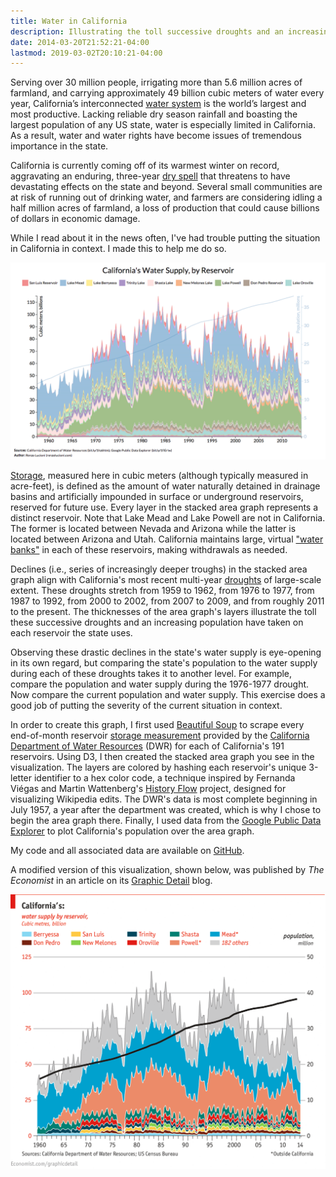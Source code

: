 ```yaml
---
title: Water in California
description: Illustrating the toll successive droughts and an increasing population have taken on California's reservoirs.
date: 2014-03-20T21:52:21-04:00
lastmod: 2019-03-02T20:10:21-04:00
---
```


Serving over 30 million people, irrigating more than 5.6 million acres of farmland, and carrying approximately 49 billion cubic meters of water every year, California’s interconnected [water system](https://en.wikipedia.org/wiki/Water_in_California) is the world’s largest and most productive. Lacking reliable dry season rainfall and boasting the largest population of any US state, water is especially limited in California. As a result, water and water rights have become issues of tremendous importance in the state.

California is currently coming off of its warmest winter on record, aggravating an enduring, three-year [dry spell](https://www.reuters.com/article/2014/03/18/us-usa-california-drought-idUSBREA2H03720140318) that threatens to have devastating effects on the state and beyond. Several small communities are at risk of running out of drinking water, and farmers are considering idling a half million acres of farmland, a loss of production that could cause billions of dollars in economic damage.

While I read about it in the news often, I've had trouble putting the situation in California in context. I made this to help me do so.

<img src="california-water.png" alt="Stacked area graph illustrating historical water supplies in California">

[Storage](https://water.usgs.gov/wsc/glossary.html#S), measured here in cubic meters (although typically measured in acre-feet), is defined as the amount of water naturally detained in drainage basins and artificially impounded in surface or underground reservoirs, reserved for future use. Every layer in the stacked area graph represents a distinct reservoir. Note that Lake Mead and Lake Powell are not in California. The former is located between Nevada and Arizona while the latter is located between Arizona and Utah. California maintains large, virtual ["water banks"](https://www.reviewjournal.com/news/california-will-tap-its-water-bank-even-as-lake-mead-shrinks/) in each of these reservoirs, making withdrawals as needed.

Declines (i.e., series of increasingly deeper troughs) in the stacked area graph align with California's most recent multi-year [droughts](https://www.water.ca.gov/waterconditions/docs/Drought2012.pdf) of large-scale extent. These droughts stretch from 1959 to 1962, from 1976 to 1977, from 1987 to 1992, from 2000 to 2002, from 2007 to 2009, and from roughly 2011 to the present. The thicknesses of the area graph's layers illustrate the toll these successive droughts and an increasing population have taken on each reservoir the state uses.

Observing these drastic declines in the state's water supply is eye-opening in its own regard, but comparing the state's population to the water supply during each of these droughts takes it to another level. For example, compare the population and water supply during the 1976-1977 drought. Now compare the current population and water supply. This exercise does a good job of putting the severity of the current situation in context.

In order to create this graph, I first used [Beautiful Soup](https://www.crummy.com/software/BeautifulSoup/) to scrape every end-of-month reservoir [storage measurement](https://cdec.water.ca.gov/misc/monthly_res.html) provided by the [California Department of Water Resources](https://en.wikipedia.org/wiki/California_Department_of_Water_Resources) (DWR) for each of California's 191 reservoirs. Using D3, I then created the stacked area graph you see in the visualization. The layers are colored by hashing each reservoir's unique 3-letter identifier to a hex color code, a technique inspired by Fernanda Viégas and Martin Wattenberg's [History Flow](http://hint.fm/projects/historyflow/) project, designed for visualizing Wikipedia edits. The DWR's data is most complete beginning in July 1957, a year after the department was created, which is why I chose to begin the area graph there. Finally, I used data from the [Google Public Data Explorer](https://www.google.com/publicdata/explore?ds=kf7tgg1uo9ude_&met_y=population&hl=en&dl=en&idim=state:06000:48000#!ctype=l&strail=false&bcs=d&nselm=h&met_y=population&scale_y=lin&ind_y=false&rdim=country&idim=state:06000&ifdim=country&tstart=-411332400000&tend=1342670400000&hl=en_US&dl=en&ind=false) to plot California's population over the area graph.

My code and all associated data are available on [GitHub](https://github.com/rlucioni/viz/tree/master/water).

A modified version of this visualization, shown below, was published by _The Economist_ in an article on its [Graphic Detail](https://www.economist.com/blogs/graphicdetail/2014/04/daily-chart-10) blog.

<img src="california-water-economist.png" alt="Stacked area graph illustrating historical water supplies in California, from The Economist">
